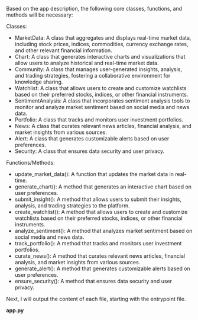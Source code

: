 Based on the app description, the following core classes, functions, and methods will be necessary:

Classes:
- MarketData: A class that aggregates and displays real-time market data, including stock prices, indices, commodities, currency exchange rates, and other relevant financial information.
- Chart: A class that generates interactive charts and visualizations that allow users to analyze historical and real-time market data.
- Community: A class that manages user-generated insights, analysis, and trading strategies, fostering a collaborative environment for knowledge sharing.
- Watchlist: A class that allows users to create and customize watchlists based on their preferred stocks, indices, or other financial instruments.
- SentimentAnalysis: A class that incorporates sentiment analysis tools to monitor and analyze market sentiment based on social media and news data.
- Portfolio: A class that tracks and monitors user investment portfolios.
- News: A class that curates relevant news articles, financial analysis, and market insights from various sources.
- Alert: A class that generates customizable alerts based on user preferences.
- Security: A class that ensures data security and user privacy.

Functions/Methods:
- update_market_data(): A function that updates the market data in real-time.
- generate_chart(): A method that generates an interactive chart based on user preferences.
- submit_insight(): A method that allows users to submit their insights, analysis, and trading strategies to the platform.
- create_watchlist(): A method that allows users to create and customize watchlists based on their preferred stocks, indices, or other financial instruments.
- analyze_sentiment(): A method that analyzes market sentiment based on social media and news data.
- track_portfolio(): A method that tracks and monitors user investment portfolios.
- curate_news(): A method that curates relevant news articles, financial analysis, and market insights from various sources.
- generate_alert(): A method that generates customizable alerts based on user preferences.
- ensure_security(): A method that ensures data security and user privacy.

Next, I will output the content of each file, starting with the entrypoint file.

**app.py**
